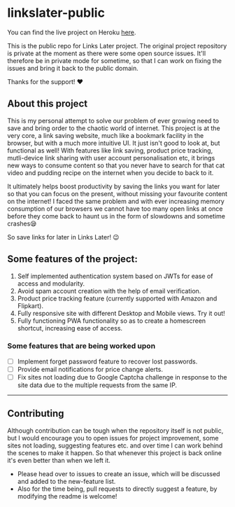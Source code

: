 # linkslater-public
You can find the live project on Heroku [here](https://linkslater.herokuapp.com/).

This is the public repo for Links Later project. The original project repository is private at the moment as there were some open source issues. It'll therefore be in private mode for sometime, so that I can work on fixing the issues and bring it back to the public domain.

Thanks for the support! ♥

## About this project
This is my personal attempt to solve our problem of ever growing need to save and bring order to the chaotic world of internet. This project is at the very core, a link saving website, much like a bookmark facility in the browser, but with a much more intuitive UI. It just isn't good to look at, but functional as well! With features like link saving, product price tracking, mutli-device link sharing with user account personalisation etc, it brings new ways to consume content so that you never have to search for that cat video and pudding recipe on the internet when you decide to back to it.

It ultimately helps boost productivity by saving the links you want for later so that you can focus on the present, without missing your favourite content on the internet! I faced the same problem and with ever increasing memory consumption of our browsers we cannot have too many open links at once before they come back to haunt us in the form of slowdowns and sometime crashes😪

So save links for later in Links Later! 😉

## Some features of the project:
1. Self implemented authentication system based on JWTs for ease of access and modularity.
2. Avoid spam account creation with the help of email verification.
3. Product price tracking feature (currently supported with Amazon and Flipkart).
4. Fully responsive site with different Desktop and Mobile views. Try it out!
5. Fully functioning PWA functionality so as to create a homescreen shortcut, increasing ease of access.

### Some features that are being worked upon
- [ ] Implement forget password feature to recover lost passwords.
- [ ] Provide email notifications for price change alerts.
- [ ] Fix sites not loading due to Google Captcha challenge in response to the site data due to the multiple requests from the same IP.

---
## Contributing
Although contribution can be tough when the repository itself is not public, but I would encourage you to open issues for project improvement, some sites not loading, suggesting features etc. and over time I can work behind the scenes to make it happen. So that whenever this project is back online it's even better than when we left it.

- Please head over to issues to create an issue, which will be discussed and added to the new-feature list.
- Also for the time being, pull requests to directly suggest a feature, by modifying the readme is welcome!
